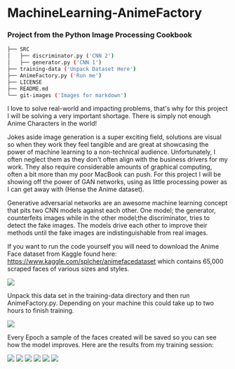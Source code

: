 # MachineLearning-AnimeFactory
### Project from the Python Image Processing Cookbook 

```bash
├── SRC
│   ├── discriminator.py ('CNN 2')
│   ├── generator.py ('CNN 1')
├── training-data ('Unpack Dataset Here')
├── AnimeFactory.py ('Run me')
├── LICENSE
├── README.md
└── git-images ('Images for markdown')
```
I love to solve real-world and impacting problems, that's why for this project I will be solving a very important shortage. There is simply not enough Anime Characters in the world!

Jokes aside image generation is a super exciting field, solutions are visual so when they work they feel tangible and are great at showcasing the power of machine learning to a non-technical audience. Unfortunately, I often neglect them as they don't often align with the business drivers for my work. They also require considerable amounts of graphical computing, often a bit more than my poor MacBook can push. For this project I will be showing off the power of GAN networks, using as little processing power as I can get away with (Hense the Anime dataset).

Generative adversarial networks are an awesome machine learning concept that pits two CNN models against each other. One model; the generator, counterfeits images while in the other model;the discriminator, tries to detect the fake images. The models drive each other to improve their methods until the fake images are indistinguishable from real images. 

If you want to run the code yourself you will need to download the Anime Face dataset from Kaggle found here: https://www.kaggle.com/splcher/animefacedataset which contains 65,000 scraped faces of various sizes and styles.

<img src="https://github.com/MatthewBoyce/MachineLearning-AnimeFactory/blob/main/git-images/sample-training.PNG?raw=true"/>

Unpack this data set in the training-data directory and then run AnimeFactory.py. Depending on your machine this could take up to two hours to finish training.

<img src="https://github.com/MatthewBoyce/MachineLearning-AnimeFactory/blob/main/git-images/training.PNG"/>

Every Epoch a sample of the faces created will be saved so you can see how the model improves. Here are the results from my training session:

<img src="https://github.com/MatthewBoyce/MachineLearning-AnimeFactory/blob/main/git-images/sample_1.png?raw=true"/>

<img src="https://github.com/MatthewBoyce/MachineLearning-AnimeFactory/blob/main/git-images/sample_2.png?raw=true"/>

<img src="https://github.com/MatthewBoyce/MachineLearning-AnimeFactory/blob/main/git-images/sample_3.png?raw=true"/>

<img src="https://github.com/MatthewBoyce/MachineLearning-AnimeFactory/blob/main/git-images/sample_4.png?raw=true"/>

<img src="https://github.com/MatthewBoyce/MachineLearning-AnimeFactory/blob/main/git-images/sample_5.png?raw=true"/>

<img src="https://github.com/MatthewBoyce/MachineLearning-AnimeFactory/blob/main/git-images/sample_15.png?raw=true"/>

